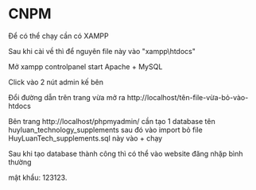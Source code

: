 # CNPM
Để có thể chạy cần có XAMPP

Sau khi cài về thì để nguyên file này vào "xampp\htdocs"

Mở xampp controlpanel start Apache + MySQL

Click vào 2 nút admin kế bên 

Đổi đường dẫn trên trang vừa mở ra http://localhost/tên-file-vừa-bỏ-vào-htdocs

Bên trang http://localhost/phpmyadmin/ cần tạo 1 database tên huyluan_technology_supplements sau đó vào import bỏ file HuyLuanTech_supplements.sql này vào + chạy

Sau khi tạo database thành công thì có thể vào website đăng nhặp bình thường 

mật khẩu: 123123.

